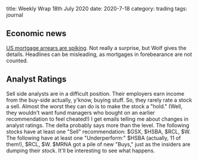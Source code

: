 title: Weekly Wrap 18th July 2020
date: 2020-7-18
category: trading
tags: journal

## Economic news

[US mortgage arrears are spiking](https://wolfstreet.com/2020/07/14/it-starts-mortgage-delinquencies-suddenly-soar-at-record-pace/). Not really a surprise, but Wolf gives the details. Headlines can be misleading, as mortgages in forebearance are not counted.

## Analyst Ratings

Sell side analysts are in a difficult position.
Their employers earn income from the buy-side actually, y'know, buying stuff.
So, they rarely rate a stock a sell. Almost the worst they can do is to make the stock a "hold."
(Well, they wouldn't want fund managers who bought on an earlier recommendation to feel cheated!)
I get emails telling me about changes in analyst ratings. The delta probably says more than the level.
The following stocks have at least one "Sell" recommendation: $GSX, $HSBA, $RCL, $W. 
The following have at least one "Underperform:" $HSBA (actually, 11 of them!), $RCL, $W.
$MRNA got a pile of new "Buys," just as the insiders are dumping their stock. 
It'll be interesting to see what happens.
